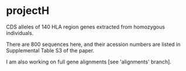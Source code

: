 # projectH
CDS alleles of 140 HLA region genes extracted from homozygous individuals.

There are 800 sequences here, and their acession numbers are listed in Supplemental Table S3 of the paper.

I am also working on full gene alignments [see 'alignments' branch]. 
